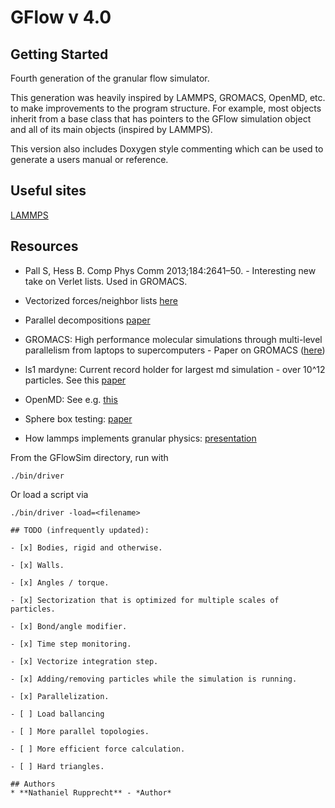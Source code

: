 # GFlow v 4.0

## Getting Started 

Fourth generation of the granular flow simulator.

This generation was heavily inspired by LAMMPS, GROMACS, OpenMD, etc. to make improvements to the program structure. For example, most objects inherit from a base class that has pointers to the GFlow simulation object and all of its main objects (inspired by LAMMPS).

This version also includes Doxygen style commenting which can be used to generate a users manual or reference.

## Useful sites

[LAMMPS](https://github.com/lammps/lammps)

## Resources

* Pall S, Hess B. Comp Phys Comm 2013;184:2641–50. - Interesting new take on Verlet lists. Used in GROMACS.

* Vectorized forces/neighbor lists [here](ftp://crack.seismo.unr.edu/downloads/russell/O(N)/grest_1989_vectorized_link_cell_code_md.PDF)

* Parallel decompositions [paper](http://citeseerx.ist.psu.edu/viewdoc/download?doi=10.1.1.35.6047&rep=rep1&type=pdf)

* GROMACS: High performance molecular simulations through multi-level parallelism from laptops to supercomputers - Paper on GROMACS ([here](https://ac.els-cdn.com/S2352711015000059/1-s2.0-S2352711015000059-main.pdf?_tid=172b148a-bf48-40e9-8fb3-c210caa2a2a7&acdnat=1533416934_b748d45793aa0d659b50d701157ada1a))

* ls1 mardyne: Current record holder for largest md simulation - over 10^12 particles. See this [paper](https://arxiv.org/pdf/1408.4599.pdf)

* OpenMD: See e.g. [this](http://openmd.org/wp-content/docs/OpenMD-2.5.pdf)

* Sphere box testing: [paper](https://pdfs.semanticscholar.org/ede0/ef718fc599b9af6ca909db3696c9e87f7192.pdf)

* How lammps implements granular physics: [presentation](https://lammps.sandia.gov/workshops/Feb10/Christoph_Kloss/granular.pdf)

From the GFlowSim directory, run with
```
./bin/driver
```

Or load a script via
```
./bin/driver -load=<filename>

## TODO (infrequently updated):

- [x] Bodies, rigid and otherwise.

- [x] Walls.

- [x] Angles / torque.

- [x] Sectorization that is optimized for multiple scales of particles.

- [x] Bond/angle modifier.

- [x] Time step monitoring.

- [x] Vectorize integration step.

- [x] Adding/removing particles while the simulation is running.

- [x] Parallelization.

- [ ] Load ballancing

- [ ] More parallel topologies.

- [ ] More efficient force calculation.

- [ ] Hard triangles.

## Authors
* **Nathaniel Rupprecht** - *Author*
